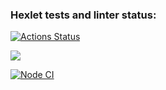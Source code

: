 ### Hexlet tests and linter status:
[![Actions Status](https://github.com/safbek/frontend-project-lvl3/workflows/hexlet-check/badge.svg)](https://github.com/safbek/frontend-project-lvl3/actions)

<a href="https://codeclimate.com/github/safbek/frontend-project-lvl3/maintainability"><img src="https://api.codeclimate.com/v1/badges/a99a88d28ad37a79dbf6/maintainability" /></a>


<a href="https://github.com/safbek/frontend-project-lvl3/actions"><img src="https://github.com/safbek/frontend-project-lvl3/workflows/Node%20CI/badge.svg" alt="Node CI" style="max-width:100%;"></a>